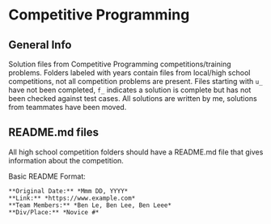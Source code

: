 # Competitive Programming

## General Info
Solution files from Competitive Programming competitions/training problems. Folders labeled with years contain files from 
local/high school competitions, not all competition problems are present. Files starting with `u_` have not been completed, 
`f_` indicates a solution is complete but has not been checked against test cases. All solutions are written by me, 
solutions from teammates have been moved.  

## README.md files
All high school competition folders should have a README.md file that gives information about the competition.  
  
Basic README Format:
```
**Original Date:** *Mmm DD, YYYY*  
**Link:** *https://www.example.com*  
**Team Members:** *Ben Le, Ben Lee, Ben Leee*  
**Div/Place:** *Novice #*
```
